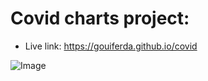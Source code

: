 
# Covid charts project:

- Live link: https://gouiferda.github.io/covid

![Image](https://i.imgur.com/MEI6t99.png)
